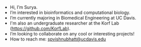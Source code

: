 - Hi, I’m Surya.
- I’m interested in bioinformatics and computational biology. 
- I’m currently majoring in Biomedical Engineering at UC Davis.
- I'm also an undergraduate researcher at the Korf Lab (https://github.com/KorfLab).
- I’m looking to collaborate on any cool or interesting projects!
- How to reach me: spvishnubhatt@ucdavis.edu

<!---
surya-vishnubhatt/surya-vishnubhatt is a ✨ special ✨ repository because its `README.md` (this file) appears on your GitHub profile.
You can click the Preview link to take a look at your changes.
--->
